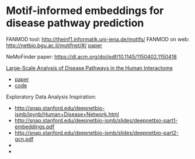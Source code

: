 # Motif-informed embeddings for disease pathway prediction

FANMOD tool: http://theinf1.informatik.uni-jena.de/motifs/
FANMOD on web: http://netbio.bgu.ac.il/motifnet/#/     [paper](https://academic.oup.com/bioinformatics/article/33/12/1907/2971438)

NeMoFinder paper: https://dl.acm.org/doi/pdf/10.1145/1150402.1150418

[Large-Scale Analysis of Disease Pathways in the Human Interactome](http://snap.stanford.edu/pathways/) 

- [paper](http://psb.stanford.edu/psb-online/proceedings/psb18/agrawal.pdf) 
- [code](https://github.com/mims-harvard/pathways)

Exploratory Data Analysis Inspiration:

- http://snap.stanford.edu/deepnetbio-ismb/ipynb/Human+Disease+Network.html
- http://snap.stanford.edu/deepnetbio-ismb/slides/deepnetbio-part1-embeddings.pdf
- http://snap.stanford.edu/deepnetbio-ismb/slides/deepnetbio-part2-gcn.pdf
-
-
